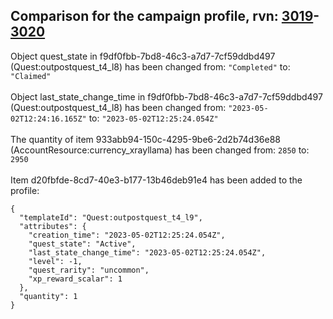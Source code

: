 ## Comparison for the campaign profile, rvn: [3019](https://github.com/PRO100KatYT/FortniteProfileRevisions/tree/main/profiles/campaign/3019%20campaign.json)-[3020](https://github.com/PRO100KatYT/FortniteProfileRevisions/tree/main/profiles/campaign/3020%20campaign.json)

Object quest_state in f9df0fbb-7bd8-46c3-a7d7-7cf59ddbd497 (Quest:outpostquest_t4_l8) has been changed from: `"Completed"` to: `"Claimed"`
<br><br>
Object last_state_change_time in f9df0fbb-7bd8-46c3-a7d7-7cf59ddbd497 (Quest:outpostquest_t4_l8) has been changed from: `"2023-05-02T12:24:16.165Z"` to: `"2023-05-02T12:25:24.054Z"`
<br><br>
The quantity of item 933abb94-150c-4295-9be6-2d2b74d36e88 (AccountResource:currency_xrayllama) has been changed from: `2850` to: `2950`
<br><br>
Item d20fbfde-8cd7-40e3-b177-13b46deb91e4 has been added to the profile:

```
{
  "templateId": "Quest:outpostquest_t4_l9",
  "attributes": {
    "creation_time": "2023-05-02T12:25:24.054Z",
    "quest_state": "Active",
    "last_state_change_time": "2023-05-02T12:25:24.054Z",
    "level": -1,
    "quest_rarity": "uncommon",
    "xp_reward_scalar": 1
  },
  "quantity": 1
}
```

<br><br>
